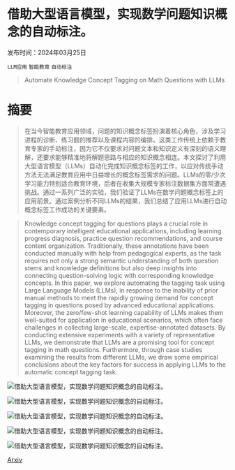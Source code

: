 # 借助大型语言模型，实现数学问题知识概念的自动标注。

发布时间：2024年03月25日

`LLM应用` `智能教育` `自动标注`

> Automate Knowledge Concept Tagging on Math Questions with LLMs

# 摘要

> 在当今智能教育应用领域，问题的知识概念标签扮演着核心角色，涉及学习进程的诊断、练习题的推荐以及课程内容的编排。这类工作传统上依赖于教育专家的手动标注，因为它不仅要求对问题文本和知识定义有深刻的语义理解，还要求能够精准地将解题思路与相应的知识概念相连。本文探讨了利用大型语言模型（LLMs）自动化完成知识概念标签的工作，以应对传统手动方法无法满足教育应用中日益增长的概念标签需求的问题。LLMs的零/少次学习能力特别适合教育环境，后者在收集大规模专家标注数据集方面常遭遇挑战。通过一系列广泛的实验，我们验证了LLMs在数学问题概念标签上的应用前景。通过案例分析不同LLMs的结果，我们总结了应用LLMs进行自动概念标签工作成功的关键要素。

> Knowledge concept tagging for questions plays a crucial role in contemporary intelligent educational applications, including learning progress diagnosis, practice question recommendations, and course content organization. Traditionally, these annotations have been conducted manually with help from pedagogical experts, as the task requires not only a strong semantic understanding of both question stems and knowledge definitions but also deep insights into connecting question-solving logic with corresponding knowledge concepts. In this paper, we explore automating the tagging task using Large Language Models (LLMs), in response to the inability of prior manual methods to meet the rapidly growing demand for concept tagging in questions posed by advanced educational applications. Moreover, the zero/few-shot learning capability of LLMs makes them well-suited for application in educational scenarios, which often face challenges in collecting large-scale, expertise-annotated datasets. By conducting extensive experiments with a variety of representative LLMs, we demonstrate that LLMs are a promising tool for concept tagging in math questions. Furthermore, through case studies examining the results from different LLMs, we draw some empirical conclusions about the key factors for success in applying LLMs to the automatic concept tagging task.

![借助大型语言模型，实现数学问题知识概念的自动标注。](../../../paper_images/2403.17281/x1.png)

![借助大型语言模型，实现数学问题知识概念的自动标注。](../../../paper_images/2403.17281/x2.png)

![借助大型语言模型，实现数学问题知识概念的自动标注。](../../../paper_images/2403.17281/x3.png)

![借助大型语言模型，实现数学问题知识概念的自动标注。](../../../paper_images/2403.17281/x4.png)

![借助大型语言模型，实现数学问题知识概念的自动标注。](../../../paper_images/2403.17281/x5.png)

[Arxiv](https://arxiv.org/abs/2403.17281)